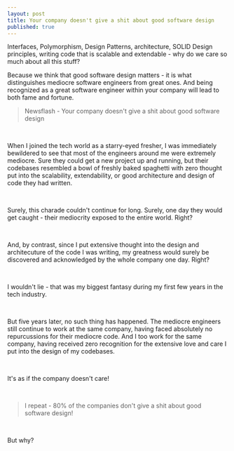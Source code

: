 ```yaml
---
layout: post
title: Your company doesn't give a shit about good software design
published: true
---
```


Interfaces, Polymorphism, Design Patterns, architecture, SOLID Design principles, writing code that is scalable and extendable - why do we care so much about all this stuff? 

Because we think that good software design matters - it is what distinguishes mediocre software engineers from great ones. And being recognized as a great software engineer within your company will lead to both fame and fortune.

> Newsflash - Your company doesn't give a shit about good software design 

<br>

When I joined the tech world as a starry-eyed fresher, I was immediately bewildered to see that most of the engineers around me were extremely mediocre. Sure they could get a new project up and running, but their codebases resembled a bowl of freshly baked spaghetti with zero thought put into the scalability, extendability, or good architecture and design of code they had written.


<br>

Surely, this charade couldn't continue for long. Surely, one day they would get caught - their mediocrity exposed to the entire world. Right?


<br>

And, by contrast, since I put extensive thought into the design and architecuture of the code I was writing, my greatness would surely be discovered and acknowledged by the whole company one day. Right?

<br>

I wouldn't lie - that was my biggest fantasy during my first few years in the tech industry.

<br>

But five years later, no such thing has happened. The mediocre engineers still continue to work at the same company, having faced absolutely no repurcussions for their mediocre code. And I too work for the same company, having received zero recognition for the extensive love and care I put into the design of my codebases.

<br>

It's as if the company doesn't care!

<br>

> I repeat - 80% of the companies don't give a shit about good software design!

<br>

But why?





